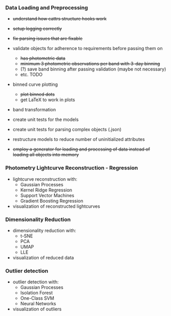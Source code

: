 ### Data Loading and Preprocessing

- ~~understand how cattrs structure hooks work~~
- ~~setup logging correctly~~ 
- ~~fix parsing issues that are fixable~~
- validate objects for adherence to requirements before passing them on
  - ~~has photometric data~~ 
  - ~~minimum 3 photometric observations per band with 3-day binning~~
  - (?) save band binning after passing validation (maybe not necessary)
  - etc. TODO

- binned curve plotting
  - ~~plot binned dots~~ 
  - get LaTeX to work in plots

- band transformation

- create unit tests for the models
- create unit tests for parsing complex objects (.json)

- restructure models to reduce number of uninitialized attributes
- ~~employ a generator for loading and processing of data instead of loading all objects into memory~~

### Photometry Lightcurve Reconstruction - Regression
- lightcurve reconstruction with:
  - Gaussian Processes
  - Kernel Ridge Regression
  - Support Vector Machines
  - Gradient Boosting Regression
- visualization of reconstructed lightcurves

### Dimensionality Reduction
- dimensionality reduction with:
  - t-SNE
  - PCA
  - UMAP
  - LLE
- visualization of reduced data

### Outlier detection
- outlier detection with: 
  - Gaussian Processes
  - Isolation Forest
  - One-Class SVM
  - Neural Networks
- visualization of outliers
